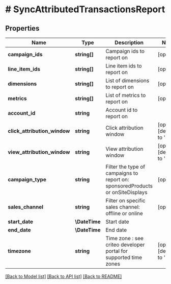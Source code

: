 # # SyncAttributedTransactionsReport

## Properties

Name | Type | Description | Notes
------------ | ------------- | ------------- | -------------
**campaign_ids** | **string[]** | Campaign ids to report on | [optional]
**line_item_ids** | **string[]** | Line item ids to report on | [optional]
**dimensions** | **string[]** | List of dimensions to report on | [optional]
**metrics** | **string[]** | List of metrics to report on | [optional]
**account_id** | **string** | Account id to report on |
**click_attribution_window** | **string** | Click attribution window | [optional] [default to 'none']
**view_attribution_window** | **string** | View attribution window | [optional] [default to 'none']
**campaign_type** | **string** | Filter the type of campaigns to report on: sponsoredProducts or onSiteDisplays | [optional]
**sales_channel** | **string** | Filter on specific sales channel: offline or online | [optional]
**start_date** | **\DateTime** | Start date |
**end_date** | **\DateTime** | End date |
**timezone** | **string** | Time zone : see criteo developer portal for supported time zones | [optional] [default to 'UTC']

[[Back to Model list]](../../README.md#models) [[Back to API list]](../../README.md#endpoints) [[Back to README]](../../README.md)
